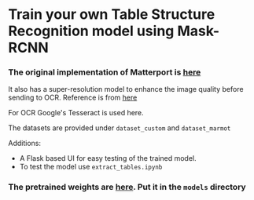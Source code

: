 
# Train your own Table Structure Recognition model using Mask-RCNN 

### The original implementation of Matterport is [here](https://github.com/matterport/Mask_RCNN)

It also has a super-resolution model to enhance the image quality before sending to OCR.
Reference is from [here](https://github.com/amanshenoy/image-super-resolution)

For OCR Google's Tesseract is used here.

The datasets are provided under `dataset_custom` and `dataset_marmot`

Additions:
* A Flask based UI for easy testing of the trained model.
* To test the model use `extract_tables.ipynb`

### The pretrained weights are [here](https://drive.google.com/file/d/1A75braLW3SrweJzXWl0BAJePdM4BEY4s/view?usp=sharing). Put it in the `models` directory
